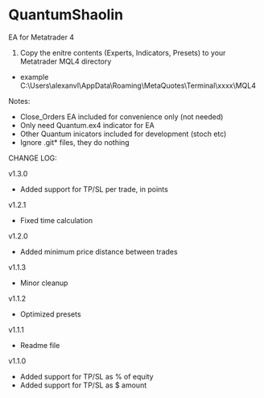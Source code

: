 # QuantumShaolin
EA for Metatrader 4

1) Copy the enitre contents (Experts, Indicators, Presets) to your Metatrader MQL4 directory
- example C:\Users\alexanvl\AppData\Roaming\MetaQuotes\Terminal\xxxx\MQL4

Notes:
- Close_Orders EA included for convenience only (not needed)
- Only need Quantum.ex4 indicator for EA
- Other Quantum inicators included for development (stoch etc)
- Ignore .git* files, they do nothing

CHANGE LOG:

v1.3.0
- Added support for TP/SL per trade, in points

v1.2.1
- Fixed time calculation

v1.2.0
- Added minimum price distance between trades

v1.1.3
- Minor cleanup

v1.1.2
- Optimized presets

v1.1.1
- Readme file

v1.1.0
- Added support for TP/SL as % of equity
- Added support for TP/SL as $ amount
